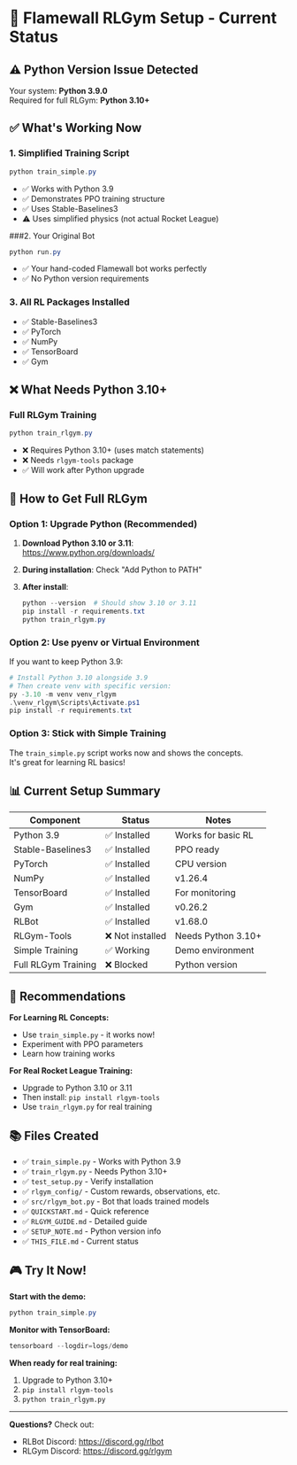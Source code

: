 # 🚀 Flamewall RLGym Setup - Current Status

## ⚠️ Python Version Issue Detected

Your system: **Python 3.9.0**  
Required for full RLGym: **Python 3.10+**

## ✅ What's Working Now

### 1. Simplified Training Script
```powershell
python train_simple.py
```
- ✅ Works with Python 3.9
- ✅ Demonstrates PPO training structure  
- ✅ Uses Stable-Baselines3
- ⚠️ Uses simplified physics (not actual Rocket League)

###2. Your Original Bot
```powershell
python run.py
```
- ✅ Your hand-coded Flamewall bot works perfectly
- ✅ No Python version requirements

### 3. All RL Packages Installed
- ✅ Stable-Baselines3
- ✅ PyTorch
- ✅ NumPy
- ✅ TensorBoard
- ✅ Gym

## ❌ What Needs Python 3.10+

### Full RLGym Training
```powershell
python train_rlgym.py
```
- ❌ Requires Python 3.10+ (uses match statements)
- ❌ Needs `rlgym-tools` package
- ✅ Will work after Python upgrade

## 🔧 How to Get Full RLGym

### Option 1: Upgrade Python (Recommended)
1. **Download Python 3.10 or 3.11**:  
   https://www.python.org/downloads/
   
2. **During installation**: Check "Add Python to PATH"

3. **After install**:
   ```powershell
   python --version  # Should show 3.10 or 3.11
   pip install -r requirements.txt
   python train_rlgym.py
   ```

### Option 2: Use pyenv or Virtual Environment
If you want to keep Python 3.9:
```powershell
# Install Python 3.10 alongside 3.9
# Then create venv with specific version:
py -3.10 -m venv venv_rlgym
.\venv_rlgym\Scripts\Activate.ps1
pip install -r requirements.txt
```

### Option 3: Stick with Simple Training
The `train_simple.py` script works now and shows the concepts.  
It's great for learning RL basics!

## 📊 Current Setup Summary

| Component | Status | Notes |
|-----------|--------|-------|
| Python 3.9 | ✅ Installed | Works for basic RL |
| Stable-Baselines3 | ✅ Installed | PPO ready |
| PyTorch | ✅ Installed | CPU version |
| NumPy | ✅ Installed | v1.26.4 |
| TensorBoard | ✅ Installed | For monitoring |
| Gym | ✅ Installed | v0.26.2 |
| RLBot | ✅ Installed | v1.68.0 |
| RLGym-Tools | ❌ Not installed | Needs Python 3.10+ |
| Simple Training | ✅ Working | Demo environment |
| Full RLGym Training | ❌ Blocked | Python version |

## 🎯 Recommendations

**For Learning RL Concepts:**
- Use `train_simple.py` - it works now!
- Experiment with PPO parameters
- Learn how training works

**For Real Rocket League Training:**
- Upgrade to Python 3.10 or 3.11
- Then install: `pip install rlgym-tools`
- Use `train_rlgym.py` for real training

## 📚 Files Created

- ✅ `train_simple.py` - Works with Python 3.9
- ✅ `train_rlgym.py` - Needs Python 3.10+
- ✅ `test_setup.py` - Verify installation
- ✅ `rlgym_config/` - Custom rewards, observations, etc.
- ✅ `src/rlgym_bot.py` - Bot that loads trained models
- ✅ `QUICKSTART.md` - Quick reference
- ✅ `RLGYM_GUIDE.md` - Detailed guide
- ✅ `SETUP_NOTE.md` - Python version info
- ✅ `THIS_FILE.md` - Current status

## 🎮 Try It Now!

**Start with the demo:**
```powershell
python train_simple.py
```

**Monitor with TensorBoard:**
```powershell
tensorboard --logdir=logs/demo
```

**When ready for real training:**
1. Upgrade to Python 3.10+
2. `pip install rlgym-tools`
3. `python train_rlgym.py`

---

**Questions?** Check out:
- RLBot Discord: https://discord.gg/rlbot
- RLGym Discord: https://discord.gg/rlgym
